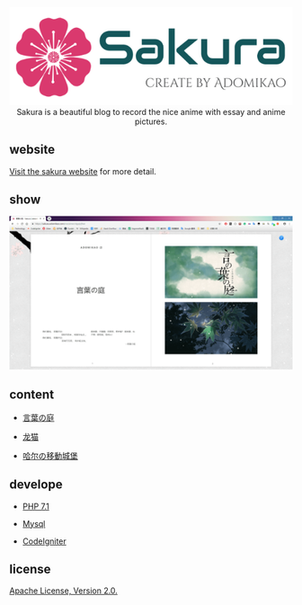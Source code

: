 <br/>
<div align="center">
    <img src="doc/LogoMakr_5gs4TL.png" width="700px">
</div>

<div id="" align="center">
Sakura is a beautiful blog to record the nice anime with essay and anime pictures.
</div>

##  website
[Visit the sakura website](https://sakura.adomikao.com) for more detail.

## show
<div align="center">
    <img src="doc/2019-03-06_114645.png" >
</div>

## content

- [言葉の庭](https://sakura.adomikao.com/me/aimer/vjgzjq9we)

- [龙猫](https://sakura.adomikao.com/me/aimer/jr1z3g9me)

- [哈尔の移動城堡](https://sakura.adomikao.com/me/aimer/q7vzme9rd)

## develope
- [PHP 7.1](https://www.php.net/manual/zh/) 

- [Mysql](https://dev.mysql.com/doc/)

- [CodeIgniter](https://codeigniter.org.cn/)

## license
[Apache License, Version 2.0.](http://www.apache.org/licenses/LICENSE-2.0.html)